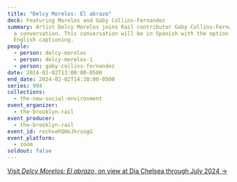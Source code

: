 ```yaml
---
title: "Delcy Morelos: El abrazo"
deck: Featuring Morelos and Gaby Collins-Fernandez
summary: Artist Delcy Morelos joins Rail contributor Gaby Collins-Fernandez for
  a conversation. This conversation will be in Spanish with the option for
  English captioning.
people:
  - person: delcy-morelos
  - person: delcy-morelos-1
  - person: gaby-collins-fernandez
date: 2024-02-02T13:00:00-0500
end_date: 2024-02-02T14:30:00-0500
series: 994
collections:
  - the-new-social-environment
event_organizer:
  - the-brooklyn-rail
event_producer:
  - the-brooklyn-rail
event_id: rechxehQHoJhrsogG
event_platform:
  - zoom
soldout: false
---
```

[V﻿isit *Delcy Morelos: El abrazo*, on view at Dia Chelsea through July 2024 →](https://www.diaart.org/exhibition/exhibitions-projects/delcy-morelos-el-abrazo-exhibition)

[](https://www.diaart.org/exhibition/exhibitions-projects/delcy-morelos-el-abrazo-exhibition)